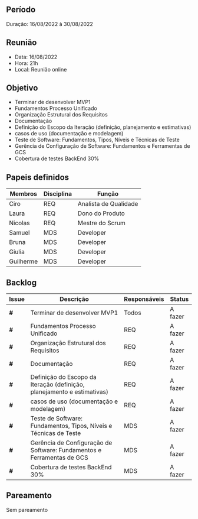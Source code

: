 ## Período
Duração: 16/08/2022  à 30/08/2022


## Reunião
* Data: 16/08/2022
* Hora: 21h
* Local: Reunião online


## Objetivo
 - Terminar de desenvolver MVP1
 - Fundamentos Processo Unificado 
 - Organização Estrutural dos Requisitos
 - Documentação
 - Definição do Escopo da Iteração (definição, planejamento
e estimativas) 
 - casos de uso (documentação e modelagem)
 - Teste de Software: Fundamentos, Tipos, Níveis e Técnicas de Teste
 - Gerência de Configuração de Software: Fundamentos e Ferramentas de GCS
 - Cobertura de testes BackEnd 30%
	

 

## Papeis definidos
 | Membros | Disciplina |  Função  |
 | ------------------- | ----- | ------------------- |
 |  Ciro |REQ | Analista de Qualidade |
 |  Laura |REQ | Dono do Produto |
 |  Nicolas |REQ | Mestre do Scrum |
 |  Samuel |MDS | Developer |
 |  Bruna | MDS| Developer |
 |  Giulia | MDS| Developer |
 |  Guilherme |MDS | Developer |


## Backlog
| Issue | Descrição  | Responsáveis | Status | 
| ------------------- | ------------------- | ------------------- | ------------------- |
| **#**  | Terminar de desenvolver MVP1 | Todos  | A fazer  |   
| **#**  | Fundamentos Processo Unificado  | REQ  | A fazer  |   
| **#**  | Organização Estrutural dos Requisitos | REQ  | A fazer  |   
| **#**  | Documentação | REQ  | A fazer  |   
| **#**  | Definição do Escopo da Iteração (definição, planejamento e estimativas) | REQ  | A fazer  |   
| **#**  | casos de uso (documentação e modelagem) | REQ  | A fazer  |   
| **#**  | Teste de Software: Fundamentos, Tipos, Níveis e Técnicas de Teste | MDS  | A fazer  |   
| **#**  | Gerência de Configuração de Software: Fundamentos e Ferramentas de GCS | MDS  | A fazer  |   
| **#**  | Cobertura de testes BackEnd 30% | MDS  | A fazer  |   
 


## Pareamento
 Sem pareamento
